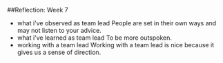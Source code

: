 ##Reflection: Week 7

- what i've observed as team lead
People are set in their own ways and may not listen to your advice.
- what i've learned as team lead
To be more outspoken.
- working with a team lead
Working with a team lead is nice because it gives us a sense of direction. 
